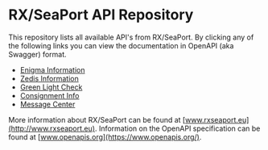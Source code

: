 # RX/SeaPort API Repository
This repository lists all available API's from RX/SeaPort. By clicking any of the following links you can view the documentation in OpenAPI (aka Swagger) format.

* [Enigma Information](https://rxseaport.github.io/api/?api=enigma)
* [Zedis Information](https://rxseaport.github.io/api/?api=zedis)
* [Green Light Check](https://rxseaport.github.io/api/?api=greenlightcheck)
* [Consignment Info](https://rxseaport.github.io/api/?api=consignmentinfo)
* [Message Center](https://rxseaport.github.io/api/?api=messagecenter)

More information about RX/SeaPort can be found at [www.rxseaport.eu](http://www.rxseaport.eu). Information on the OpenAPI specification can be found at [www.openapis.org](https://www.openapis.org/).

